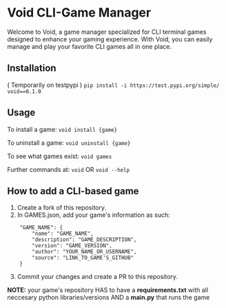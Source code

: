 # Void CLI-Game Manager

Welcome to Void, a game manager specialized for CLI terminal games designed to enhance your gaming experience. With Void, you can easily manage and play your favorite CLI games all in one place.

## Installation
( Temporarily on testpypi )
`pip install -i https://test.pypi.org/simple/ void==0.1.0`

## Usage

To install a game:
`void install {game}`

To uninstall a game:
`void uninstall {game}`

To see what games exist:
`void games`

Further commands at:
`void` OR `void --help`

## How to add a CLI-based game

1. Create a fork of this repository.
2. In GAMES.json, add your game's information as such:
```
    "GAME_NAME": {
        "name": "GAME_NAME",
        "description": "GAME_DESCRIPTION",
        "version": "GAME_VERSION",
        "author": "YOUR_NAME_OR_USERNAME",
        "source": "LINK_TO_GAME'S_GITHUB"
    }
```
3. Commit your changes and create a PR to this repository.

**NOTE:** your game's repository HAS to have a **requirements.txt** with all neccesary python libraries/versions AND a **main.py** that runs the game
